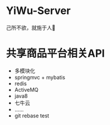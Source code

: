 # YiWu-Server
己所不欲，就施于人🌹
# 共享商品平台相关API
* 多模块化
* springmvc + mybatis
* redis
* ActiveMQ
* java8
* 七牛云
* ......
* git rebase test